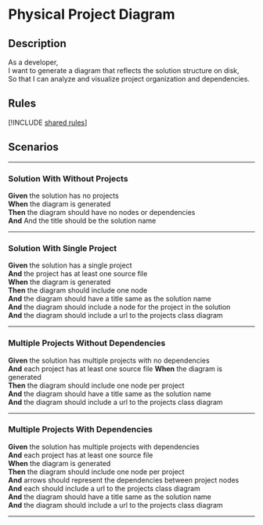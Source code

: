 # Physical Project Diagram

## Description

As a developer,  
I want to generate a diagram that reflects the solution structure on disk,  
So that I can analyze and visualize project organization and dependencies.  

## Rules

[!INCLUDE [shared rules](shared-rules.md)]

## Scenarios

---

### Solution With Without Projects

**Given** the solution has no projects  
**When** the diagram is generated  
**Then** the diagram should have no nodes or dependencies  
**And** And the title should be the solution name

---

### Solution With Single Project

**Given** the solution has a single project  
**And** the project has at least one source file  
**When** the diagram is generated  
**Then** the diagram should include one node  
**And** the diagram should have a title same as the solution name  
**And** the diagram should include a node for the project in the solution  
**And** the diagram should include a url to the projects class diagram

---

### Multiple Projects Without Dependencies

**Given** the solution has multiple projects with no dependencies  
**And** each project has at least one source file
**When** the diagram is generated  
**Then** the diagram should include one node per project  
**And** the diagram should have a title same as the solution name  
**And** the diagram should include a url to the projects class diagram

---

### Multiple Projects With Dependencies

**Given** the solution has multiple projects with dependencies  
**And** each project has at least one source file  
**When** the diagram is generated  
**Then** the diagram should include one node per project  
**And** arrows should represent the dependencies between project nodes  
**And** each should include a url to the projects class diagram  
**And** the diagram should have a title same as the solution name  
**And** the diagram should include a url to the projects class diagram

---
